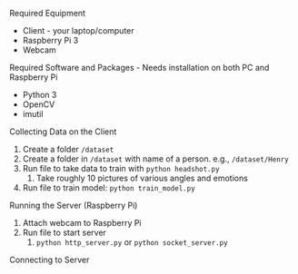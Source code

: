 Required Equipment
* Client - your laptop/computer
* Raspberry Pi 3
* Webcam

Required Software and Packages - Needs installation on both PC and Raspberry Pi
* Python 3
* OpenCV
* imutil

Collecting Data on the Client
1. Create a folder `/dataset`
2. Create a folder in `/dataset` with name of a person. e.g., `/dataset/Henry`
3. Run file to take data to train with `python headshot.py`
   1. Take roughly 10 pictures of various angles and emotions
4. Run file to train model: `python train_model.py`

Running the Server (Raspberry Pi)
1. Attach webcam to Raspberry Pi
2. Run file to start server
   1. `python http_server.py` or `python socket_server.py`

Connecting to Server

